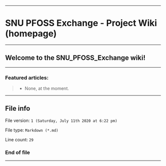 
***

# SNU PFOSS Exchange - Project Wiki (homepage)

***

## Welcome to the SNU_PFOSS_Exchange wiki!

***

### Featured articles:

> * None, at the moment.

***

## File info

File version: `1 (Saturday, July 11th 2020 at 6:22 pm)`

File type: `Markdown (*.md)`

Line count: `29`

### End of file

***
